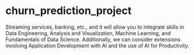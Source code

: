 # churn_prediction_project
Streaming services, banking, etc., and it will allow you to integrate skills in Data Engineering, Analysis and Visualization, Machine Learning, and Fundamentals of Data Science. Additionally, we can consider extensions involving Application Development with AI and the use of AI for Productivity.
